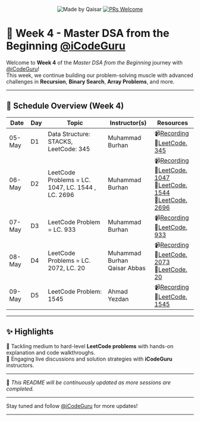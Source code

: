 <div align="center">

![Made by Qaisar](https://img.shields.io/badge/Made%20by-Qaisar%20Abbas-blueviolet)
[![PRs Welcome](https://img.shields.io/badge/PRs-welcome-brightgreen.svg?style=flat-square)](http://makeapullrequest.com)

</div>

# 📘 Week 4 - Master DSA from the Beginning [@iCodeGuru](https://www.linkedin.com/company/icode-guru/posts/?feedView=all)

Welcome to **Week 4** of the *Master DSA from the Beginning* journey with [@iCodeGuru](https://www.linkedin.com/company/icode-guru/posts/?feedView=all)!  
This week, we continue building our problem-solving muscle with advanced challenges in **Recursion**, **Binary Search**, **Array Problems**, and more.

---

## 📅 Schedule Overview (Week 4)

| Date      | Day | Topic                    | Instructor(s)     | Resources |
|-----------|-----|---------------------------|-------------------|-----------|
| 05-May    | D1  | Data Structure: STACKS, LeetCode: 345         | Muhammad Burhan     | 📹[Recording](https://www.facebook.com/iCodeguru/videos/1008945264638221/)<br>🔗[LeetCode. 345](https://leetcode.com/problems/reverse-vowels-of-a-string/description/) |
| 06-May    | D2  | LeetCode Problems = LC. 1047, LC. 1544 , LC. 2696             | Muhammad Burhan     | 📹[Recording](https://www.facebook.com/iCodeguru/videos/627370270265414/)<br>🔗[LeetCode. 1047](https://leetcode.com/problems/remove-all-adjacent-duplicates-in-string/description/)<br>🔗[LeetCode. 1544](https://leetcode.com/problems/make-the-string-great/)<br>🔗[LeetCode. 2696](https://leetcode.com/problems/minimum-string-length-after-removing-substrings/) |
| 07-May    | D3  | LeetCode Problem = LC. 933             | Muhammad Burhan     | 📹[Recording](https://www.facebook.com/iCodeguru/videos/1391540472052765/)<br>🔗[LeetCode. 933](https://leetcode.com/problems/number-of-recent-calls/description/) |
| 08-May    | D4  | LeetCode Problems = LC. 2072, LC. 20             | Muhammad Burhan <br> Qaisar Abbas     | 📹[Recording](https://www.facebook.com/iCodeguru/videos/1202544451571195/)<br>🔗[LeetCode. 2073](https://leetcode.com/problems/time-needed-to-buy-tickets/description/)<br>🔗[LeetCode. 20](https://leetcode.com/problems/valid-parentheses/description/) |
| 09-May    | D5  | LeetCode Problem: 1545             | Ahmad Yezdan    | 📹[Recording](https://www.facebook.com/iCodeguru/videos/733133449140603/)<br>🔗[LeetCode. 1545](https://leetcode.com/problems/find-kth-bit-in-nth-binary-string/) |

---

## ✨ Highlights
🔹 Tackling medium to hard-level **LeetCode problems** with hands-on explanation and code walkthroughs.    
🔹 Engaging live discussions and solution strategies with **iCodeGuru** instructors.

---

📌 *This README will be continuously updated as more sessions are completed.*

---

Stay tuned and follow [@iCodeGuru](https://www.linkedin.com/company/icode-guru/posts/?feedView=all) for more updates!

---
